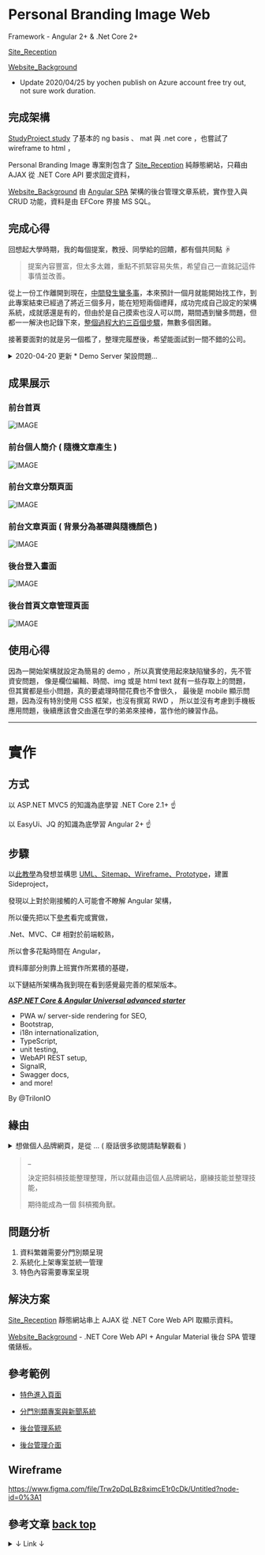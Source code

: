 <p id='top'></p>

# Personal Branding Image Web

Framework - Angular 2+ & .Net Core 2+

[Site_Reception](https://pbi20200421.z7.web.core.windows.net/)

[Website_Background](https://websitebackground20200423181629.azurewebsites.net/SignIn)

* Update 2020/04/25 by yochen publish on Azure account free try out, not sure work duration.

## 完成架構

[StudyProject study](https://github.com/johch3n611u/Side-Project-Personal-Branding-Image-Web/tree/master/StudyProject/Angular%20Material) 了基本的 ng basis 、 mat 與 .net core ，也嘗試了 wireframe to html ，

Personal Branding Image 專案則包含了 [Site_Reception](https://github.com/johch3n611u/Side-Project-Personal-Branding-Image-Web/tree/master/Personal-Branding-Image/Site_Reception) 純靜態網站，只藉由 AJAX 從 .NET Core API 要求固定資料，

[Website_Background](https://github.com/johch3n611u/Side-Project-Personal-Branding-Image-Web/tree/master/Personal-Branding-Image/Website_Background) 由 [Angular SPA](https://github.com/johch3n611u/Side-Project-Personal-Branding-Image-Web/tree/master/Personal-Branding-Image/Website_Background/ClientApp) 架構的後台管理文章系統，實作登入與 CRUD 功能，資料是由 EFCore 界接 MS SQL。

## 完成心得

回想起大學時期，我的每個提案，教授、同學給的回饋，都有個共同點 ☟
> 提案內容豐富，但太多太雜，重點不抓緊容易失焦，希望自己一直銘記這件事情並改善。

從上一份工作離開到現在，[中間發生蠻多事](https://github.com/johch3n611u/Side-Project-Personal-Branding-Image-Web/blob/master/202001/20200321.md)，本來預計一個月就能開始找工作，到此專案結束已經過了將近三個多月，能在短短兩個禮拜，成功完成自己設定的架構系統，成就感還是有的，但由於是自己摸索也沒人可以問，期間遇到蠻多問題，但都一一解決也記錄下來，[整個過程大約三百個步驟](https://github.com/johch3n611u/Side-Project-Personal-Branding-Image-Web/tree/master/StudyProject/Angular%20Material)，無數多個困難。

接著要面對的就是另一個檻了，整理完履歷後，希望能面試到一間不錯的公司。

<details>
  <summary> 2020-04-20 更新 * Demo Server 架設問題... </summary>
<br/>

>在專案完成編輯景觀建築作品文章時，發現一些問題，主要是面試 demo 實際上的問題，
>
>本來考慮到 demo db server 問題，所以綁定 db server 改為綁定 db.mdf ，
>
>但這樣我只想到以下 demo 方式，且各自有困難點必須突破...
>
>首先在本機或筆電，用開發模式 debug 狀態，專案起在臨時 iis 上 demo ，
>
>或真實放在 local iis server 上 demo ，
>
>但筆電部分因為家人需要等於是沒筆電狀態，所以不暫考慮...
>
>且家機為共用機、娛樂機似乎也不太適合，當作臨時 local server，
>
><br/>
>
>後來想到可能可以嘗試將 web 與 db 都架在 Azure 上，
>
>這樣在編輯景觀建築作品時就能直接順道處理了，
>
>雖然以後是有想要連 docker 也順道學習，
>
>但是 Azure 暫時免費制的內容，還需要再花時間研究與設定...
>
>人生好難...

詳細內容轉紀錄於 <https://github.com/johch3n611u/Side-Project-Personal-Branding-Image-Web/tree/master/Personal-Branding-Image/Website_Background>

</details>

## 成果展示

### 前台首頁

![IMAGE](https://github.com/johch3n611u/Side-Project-Personal-Branding-Image-Web/blob/master/Personal-Branding-Image/Site_Reception/img/1.gif)

### 前台個人簡介 ( 隨機文章產生 )

![IMAGE](https://github.com/johch3n611u/Side-Project-Personal-Branding-Image-Web/blob/master/Personal-Branding-Image/Site_Reception/img/2.gif)

### 前台文章分類頁面

![IMAGE](https://github.com/johch3n611u/Side-Project-Personal-Branding-Image-Web/blob/master/Personal-Branding-Image/Site_Reception/img/3.gif)

### 前台文章頁面 ( 背景分為基礎與隨機顏色 )

![IMAGE](https://github.com/johch3n611u/Side-Project-Personal-Branding-Image-Web/blob/master/Personal-Branding-Image/Site_Reception/img/4.gif)

### 後台登入畫面

![IMAGE](https://github.com/johch3n611u/Side-Project-Personal-Branding-Image-Web/blob/master/Personal-Branding-Image/Site_Reception/img/5.gif)

### 後台首頁文章管理頁面

![IMAGE](https://github.com/johch3n611u/Side-Project-Personal-Branding-Image-Web/blob/master/Personal-Branding-Image/Site_Reception/img/6.gif)

## 使用心得

因為一開始架構就設定為簡易的 demo ，所以真實使用起來缺陷蠻多的，先不管資安問題，
像是欄位編輯、時間、img 或是 html text 就有一些存取上的問題，
但其實都是些小問題，真的要處理時間花費也不會很久，
最後是 mobile 顯示問題，因為沒有特別使用 CSS 框架，也沒有撰寫 RWD ，
所以並沒有考慮到手機板應用問題，後續應該會交由還在學的弟弟來接棒，當作他的練習作品。

---------------------------------

# 實作

## 方式

以 ASP.NET MVC5 的知識為底學習 .NET Core 2.1+ ☝

以 EasyUi、JQ 的知識為底學習 Angular 2+ ☝

## 步驟

以[此教學](https://ithelp.ithome.com.tw/m/users/20105684/ironman/2008)為發想並構思 [UML、Sitemap、Wireframe、Prototype](https://github.com/johch3n611u/Side-Project-Personal-Branding-Image-Web/tree/master/Personal-Branding-Image/Site_Reception)，建置 Sideproject，

發現以上對於剛接觸的人可能會不瞭解 Angular 架構，

所以優先把以下[參考](#reference)看完或實做，

.Net、MVC、C# 相對於前端較熟，

所以會多花點時間在 Angular，

資料庫部分則靠上班實作所累積的基礎，

以下鏈結所架構為我到現在看到感覺最完善的框架版本。

***[ASP.NET Core & Angular Universal advanced starter](https://github.com/TrilonIO/aspnetcore-angular-universal)***

- PWA w/ server-side rendering for SEO,
- Bootstrap,
- i18n internationalization,
- TypeScript,
- unit testing,
- WebAPI REST setup,
- SignalR,
- Swagger docs,
- and more!

By @TrilonIO

## 緣由

<details><summary>想做個人品牌網頁，是從 ... ( 廢話很多欲閱請點擊觀看 )</summary>

_

景觀建築系轉職網路工程師前，

最初就讀義守資訊管理系，確實要往網頁工程師職業前進，

但沒有深入了解，網頁美工與網頁工程師，是分開來不一樣的專業。

義守大學的學習環境較糟糕，加上接收到網頁設計沒錢途的訊息，

轉學輔仁大學設計相關科系，契機除了離家近外，

還有想像全能住宅改造王節目，那樣面對問題、解決問題的成就感，

大學四年，不管是 分析 / 設計 / 規劃 / 2D繪圖 / 3D建模 / 演講 等技能，

都被扎實訓練，設計方面不是最好但也拿過第二名，也有縣市級競圖金銀雙冠獎，

施工方面不滿足紙上作業，實際考取了乙級造園施工執照，成就感上是非常足夠的，

為了表達自己的設計，曾修習輔大資訊管理系，網站設計課程來呈現作品在網路上，

本想著畢業後往規劃師、監工的專業前進，投遞了國際級大公司，AECOM 國際工程顧問公司，

成功錄取大陸重慶景觀工程師的職位，結果談到實際的薪資與食宿問題才發現，

其實大陸人才過於飽和，從台灣過去的初階職位，薪水不包食宿與返台機票，只有兩萬四台幣，

且無返台假，那兒的房租與台北縣市差距不大，算下來要貼錢去上班也有可能，

而同系同學，家境較好的都繼續攻讀碩士，甚至讀國外的設計系，

不然就往繪圖人員發展，或建築事務所打雜，

大環境下，毅然而然決定要轉職。

利用大學四年來學到的分析規劃自己的職涯，

找到了 [104 薪資情報相關的資訊](https://www.104.com.tw/jb/wage/view?wf=alertbar)，

思考了可信度與未來性，閱讀許多資料，像是非本科系要如何轉職? 職訓局或資策會利弊?

資策會的內容較深，如果初學者容易半途而廢，線上課程又過於片段，

剛好閱讀資訊，職訓局高雄分署有商務系統設計與開發職前班，能夠幫忙培養技能到能夠就業，

抱著一定成功心態，南下高雄半年，踏入了網路工程師職涯，

最初看到現代網路分工非常細膩，

從較偏美工的網頁設計師 UI/UX，視覺到前端不只切版，

包含互動與資料處理，到後端的商業邏輯與資料庫、各API界接，

到 MIS / DevOps / SRE ，

覺得從 視覺 / 多媒體 / 模型 / 分析 / 規劃 / 行銷 技能，

又習得 ASP.NET MVC C# 等前後端綜合技能 ... 詳見 -> [行動商務系統設計與開發課程 iCAP認證課程](https://github.com/johch3n611u/Course-of-Mobile-Commerce-System-Design-and-Development)

是需要理清思路整理所學，也看上 .Net Core 開源與 Angular 適合團隊合作的框架，

_

</details>

>_
>
>決定把斜槓技能整理整理，所以就藉由這個人品牌網站，磨練技能並整理技能，
>
>期待能成為一個 斜槓獨角獸。

## 問題分析

1. 資料繁雜需要分門別類呈現
2. 系統化上架專案並統一管理
3. 特色內容需要專案呈現

## 解決方案

[Site_Reception](https://github.com/johch3n611u/Side-Project-Personal-Branding-Image-Web/tree/master/Personal-Branding-Image/Site_Reception) 靜態網站串上 AJAX 從 .NET Core Web API 取顯示資料。

[Website_Background](https://github.com/johch3n611u/Side-Project-Personal-Branding-Image-Web/tree/master/Personal-Branding-Image/Website_Background) - .NET Core Web API + Angular Material 後台 SPA 管理儀錶板。

## 參考範例

- [特色進入頁面](http://www.adhamdannaway.com/)

- [分門別類專案與新聞系統](https://big.dk/#projects)

- [後台管理系統](https://ithelp.ithome.com.tw/articles/10193290?sc=iThelpR)

- [後台管理介面](https://www.blogger.com/u/1/blogger.g?blogID=7103485025860384377#create)

## Wireframe

<https://www.figma.com/file/Trw2pDqLBz8ximcE1r0cDk/Untitled?node-id=0%3A1>

## 參考文章 <a id = 'reference' href='#top'> back top </a>

<details><summary> ↓ Link ↓ </summary>

### Angular

<https://www.slideshare.net/WillHuangTW/happy-leaning-angular-2-web-framework-modern-web-2016>

<https://ithelp.ithome.com.tw/m/users/20107113/ironman/1240>

<https://ithelp.ithome.com.tw/m/users/20111882/ironman/2922>

<https://ithelp.ithome.com.tw/m/users/20090728/ironman/1600>

<https://ithelp.ithome.com.tw/m/users/20103745/ironman/1160>

<https://github.com/jiayisheji/blog/issues/16>

<https://angular.tw/>

<https://ithelp.ithome.com.tw/users/20103808/ironman/1389>

<https://wellwind.idv.tw/blog/categories/Angular%E9%80%9F%E6%88%90%E7%8F%AD/>

<https://ithelp.ithome.com.tw/users/20119722/ironman/2145>

<https://ithelp.ithome.com.tw/users/20119722/ironman/2145?page=3>

<https://dotblogs.com.tw/topcat/2017/07/12/115753#AppModule>

### .Net Core

<https://ithelp.ithome.com.tw/users/20083151/ironman/856>

<https://docs.microsoft.com/zh-tw/aspnet/?view=aspnetcore-3.0#pivot=core>

<https://ithelp.ithome.com.tw/m/users/20107461/ironman/1372>

<https://blog.johnwu.cc/tags/asp-net-core-3/>

<https://ithelp.ithome.com.tw/users/20111879/ironman/1749?page=1>

<https://ithelp.ithome.com.tw/users/20107875/ironman/2001?page=3>

<https://ithelp.ithome.com.tw/users/20103676/ironman/2914>

<https://ithelp.ithome.com.tw/users/20111879/ironman/1749?page=1>

### Angular Material

<https://ithelp.ithome.com.tw/users/20020617/ironman/1263>

### Angular PWA

<https://ithelp.ithome.com.tw/m/users/20103808/ironman/1389>

### Angular Universal

<https://pvt5r486.github.io/f2e/20190809/2128364955/>

### RxJS

<https://ithelp.ithome.com.tw/articles/10195391>

<https://rxjs-dev.firebaseapp.com/>

### Library

<https://ckeditor.com/>

<https://www.tiny.cloud/>

<https://premiumsoftware.net/cleditor/>

<https://demo.tc/post/%E8%B6%85%E8%BC%95%E9%87%8F%E5%AF%8C%E6%96%87%E6%9C%AC%E7%B7%A8%E8%BC%AF%E5%99%A8%20cleditor>

<https://training.pada-x.com/docs/article.jsp?key=node-npm-simple-reference>

<https://www.npmjs.com/package/@types/jquery.cleditor>

<https://github.com/DefinitelyTyped/DefinitelyTyped#readme>

<https://medium.com/html-test/%E5%BE%9E%E9%9B%B6%E9%96%8B%E5%A7%8B-%E4%BD%BF%E7%94%A8npm%E5%A5%97%E4%BB%B6-317beefdf182>

### Dapper

<https://esofar.gitbooks.io/dapper-tutorial-cn/content/>

<https://ithelp.ithome.com.tw/users/20105988/ironman/2161>

<https://dotblogs.com.tw/initials/2016/10/31/115213>

<https://dotblogs.com.tw/OldNick/2018/01/15/Dapper#QueryFirst>

### Other

<https://dotnetfiddle.net/>

<https://softwareengineering.stackexchange.com/questions/278686/having-a-production-branch-or-using-master>

<https://medium.com/@harivigneshjayapalan/life-of-a-unicorn-developer-d442b6655399>

<http://www.ditldesign.com/news/2014/12/19/ditktalk2014nov20hsieh>

<https://www.youtube.com/watch?v=L4IIbEI8PtM>

<https://www.figma.com/>

<https://segmentfault.com/q/1010000002418878>

<https://dbdiagram.io/home>

<https://challenge.thef2e.com/works?stage=6&orderBy=created_at&sort=desc>

### 規劃設計

<https://www.youtube.com/watch?v=MFropqypz3M&t=13s>

</details>